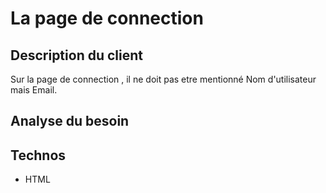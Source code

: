 # La page de connection

## Description du client
Sur la page de connection , il ne doit pas etre mentionné Nom d'utilisateur mais Email.

## Analyse du besoin

## Technos
 * HTML
